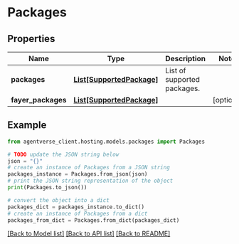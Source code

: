 # Packages


## Properties

Name | Type | Description | Notes
------------ | ------------- | ------------- | -------------
**packages** | [**List[SupportedPackage]**](SupportedPackage.md) | List of supported packages. | 
**fayer_packages** | [**List[SupportedPackage]**](SupportedPackage.md) |  | [optional] 

## Example

```python
from agentverse_client.hosting.models.packages import Packages

# TODO update the JSON string below
json = "{}"
# create an instance of Packages from a JSON string
packages_instance = Packages.from_json(json)
# print the JSON string representation of the object
print(Packages.to_json())

# convert the object into a dict
packages_dict = packages_instance.to_dict()
# create an instance of Packages from a dict
packages_from_dict = Packages.from_dict(packages_dict)
```
[[Back to Model list]](../README.md#documentation-for-models) [[Back to API list]](../README.md#documentation-for-api-endpoints) [[Back to README]](../README.md)



